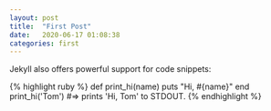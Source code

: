 ```yaml
---
layout: post
title:  "First Post"
date:   2020-06-17 01:08:38
categories: first
---
```


Jekyll also offers powerful support for code snippets:

{% highlight ruby %}
def print_hi(name)
  puts "Hi, #{name}"
end
print_hi('Tom')
#=> prints 'Hi, Tom' to STDOUT.
{% endhighlight %}
